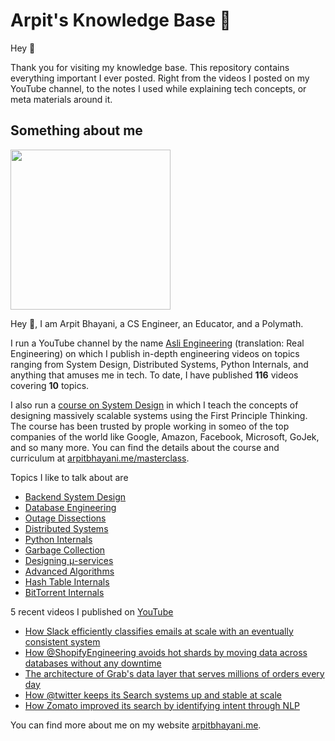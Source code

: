 # Arpit's Knowledge Base 🧠

Hey 🙌‍

Thank you for visiting my knowledge base. This repository contains everything important I ever posted. Right from the videos I posted on my YouTube channel, to the notes I used while explaining tech concepts, or meta materials around it.

## Something about me

<img width="256px" src="https://arpitbhayani.me/static/img/arpit.jpg" />

Hey 🙌‍, I am Arpit Bhayani, a CS Engineer, an Educator, and a Polymath.

I run a YouTube channel by the name [Asli Engineering](asliengineering.com) (translation: Real Engineering) on which I publish in-depth engineering videos on topics ranging from System Design,
Distributed Systems, Python Internals, and anything that amuses me in tech. To date, I have published **116** videos covering **10** topics.

I also run a [course on System Design](https://arpitbhayani.me/masterclass) in which I teach the concepts of designing massively scalable systems using the First Principle Thinking. The course has been trusted by prople working in someo of the top companies of the world like Google, Amazon, Facebook, Microsoft, GoJek, and so many more. You can find the details about the course and curriculum at [arpitbhayani.me/masterclass](https://arpitbhayani.me/masterclass).

Topics I like to talk about are

 - [Backend System Design](https://arpitbhayani.me/system-design)
 - [Database Engineering](https://arpitbhayani.me/database-engineering)
 - [Outage Dissections](https://arpitbhayani.me/outage-dissections)
 - [Distributed Systems](https://arpitbhayani.me/distributed-systems)
 - [Python Internals](https://arpitbhayani.me/python-internals)
 - [Garbage Collection](https://arpitbhayani.me/garbage-collection)
 - [Designing μ-services](https://arpitbhayani.me/microservices)
 - [Advanced Algorithms](https://arpitbhayani.me/advanced-algorithms)
 - [Hash Table Internals](https://arpitbhayani.me/hash-table-internals)
 - [BitTorrent Internals](https://arpitbhayani.me/bittorrent-internals)

5 recent videos I published on [YouTube](https://www.youtube.com/c/ArpitBhayani)

 - [How Slack efficiently classifies emails at scale with an eventually consistent system](https://youtube.com/watch?v=BwxU9EnCFXA)
 - [How @ShopifyEngineering avoids hot shards by moving data across databases without any downtime](https://youtube.com/watch?v=7v-wrJjcg4k)
 - [The architecture of Grab's data layer that serves millions of orders every day](https://youtube.com/watch?v=KeV4erIm47o)
 - [How @twitter keeps its Search systems up and stable at scale](https://youtube.com/watch?v=dOyCq_mMtdI)
 - [How Zomato improved its search by identifying intent through NLP](https://youtube.com/watch?v=JL9x9N6YSUc)

You can find more about me on my website [arpitbhayani.me](arpitbhayani.me).
